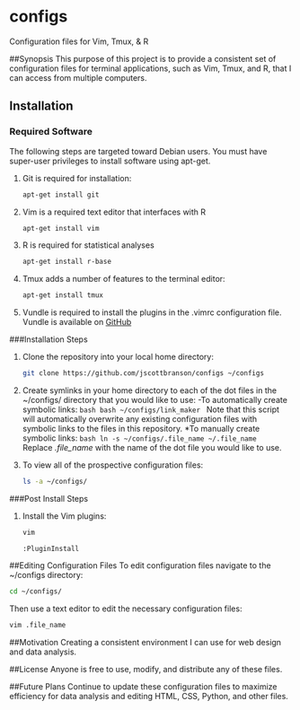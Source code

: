 # configs
Configuration files for Vim, Tmux, &amp; R

##Synopsis
This purpose of this project is to provide a consistent set of configuration
files for terminal applications, such as Vim, Tmux, and R, that I can access from
multiple computers.

## Installation
### Required Software
The following steps are targeted toward Debian users. You must have super-user
privileges to install software using apt-get.

1. Git is required for installation:
	```bash
	apt-get install git
	```
2. Vim is a required text editor that interfaces with R
	```bash
	apt-get install vim
	```

3. R is required for statistical analyses
	```bash
	apt-get install r-base
	```

4. Tmux adds a number of features to the terminal editor:
	```bash
	apt-get install tmux
	```

5. Vundle is required to install the plugins in the .vimrc configuration file.
	Vundle is available on [GitHub](https://github.com/VundleVim/Vundle.vim)

###Installation Steps
1. Clone the repository into your local home directory:
	```bash
	git clone https://github.com/jscottbranson/configs ~/configs
	```

2. Create symlinks in your home directory to each of the dot files in the ~/configs/ directory that you would like to use:
		-To automatically create symbolic links:
		```bash
		bash ~/configs/link_maker
		```
		Note that this script will automatically overwrite any existing configuration
		files with symbolic links to the files in this repository.
		*To manually create symbolic links:
		```bash
		ln -s ~/configs/.file_name ~/.file_name
		```
	Replace *.file_name* with the name of the dot file you would like to use.

3. To view all of the prospective configuration files:
	```bash
	ls -a ~/configs/
	```

###Post Install Steps
1. Install the Vim plugins:
	```bash
	vim
	```

	```vim
	:PluginInstall
	```

##Editing Configuration Files
To edit configuration files navigate to the ~/configs directory:
```bash
cd ~/configs/
```

Then use a text editor to edit the necessary configuration files:
```bash
vim .file_name
```

##Motivation
Creating a consistent environment I can use for web design and data analysis.

##License
Anyone is free to use, modify, and distribute any of these files.

##Future Plans
Continue to update these configuration files to maximize efficiency for data
analysis and editing HTML, CSS, Python, and other files.
